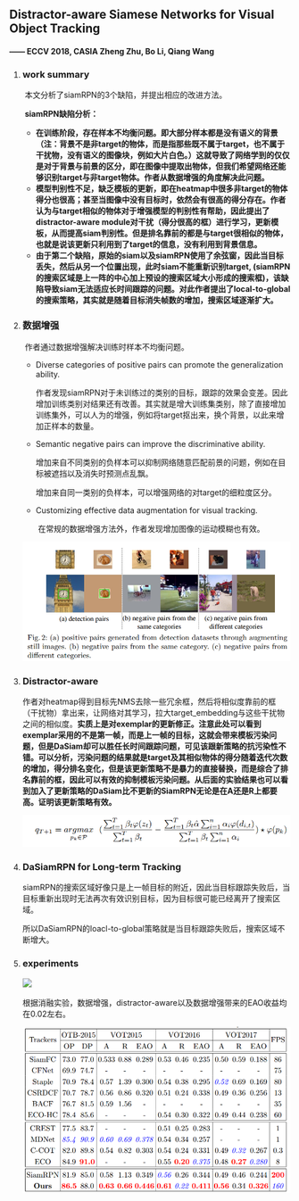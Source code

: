 ## Distractor-aware Siamese Networks for Visual Object Tracking

#### 													—— ECCV 2018, CASIA Zheng Zhu, Bo Li, Qiang Wang

1. ### work summary

   ​	本文分析了siamRPN的3个缺陷，并提出相应的改进方法。

   ​	**siamRPN缺陷分析：**

   - **在训练阶段，存在样本不均衡问题。即大部分样本都是没有语义的背景（注：背景不是非target的物体，而是指那些既不属于target，也不属于干扰物，没有语义的图像块，例如大片白色。）这就导致了网络学到的仅仅是对于背景与前景的区分，即在图像中提取出物体，但我们希望网络还能够识别target与非target物体。作者从数据增强的角度解决此问题。**
   - **模型判别性不足，缺乏模板的更新，即在heatmap中很多非target的物体得分也很高；甚至当图像中没有目标时，依然会有很高的得分存在。作者认为与target相似的物体对于增强模型的判别性有帮助，因此提出了distractor-aware module对干扰（得分很高的框）进行学习，更新模板，从而提高siam判别性。但是排名靠前的都是与target很相似的物体，也就是说该更新只利用到了target的信息，没有利用到背景信息。**
   - **由于第二个缺陷，原始的siam以及siamRPN使用了余弦窗，因此当目标丢失，然后从另一个位置出现，此时siam不能重新识别target, (siamRPN的搜索区域是上一阵的中心加上预设的搜索区域大小形成的搜索框)，该缺陷导致siam无法适应长时间跟踪的问题。对此作者提出了local-to-global的搜索策略，其实就是随着目标消失帧数的增加，搜索区域逐渐扩大。**

2. ### 数据增强

   ​	作者通过数据增强解决训练时样本不均衡问题。

   - Diverse categories of positive pairs can promote the generalization ability. 

     ​	作者发现siamRPN对于未训练过的类别的目标，跟踪的效果会变差。因此增加训练类别对结果还有改善。其实就是增大训练集类别，除了直接增加训练集外，可以人为的增强，例如将target抠出来，换个背景，以此来增加正样本的数量。

   - Semantic negative pairs can improve the discriminative ability.

     ​	增加来自不同类别的负样本可以抑制网络随意匹配前景的问题，例如在目标被遮挡以及消失时预测点乱飘。

     ​	增加来自同一类别的负样本，可以增强网络的对target的细粒度区分。

   - Customizing effective data augmentation for visual tracking.

     ​	在常规的数据增强方法外，作者发现增加图像的运动模糊也有效。

   ![](../image/dasiam2.png)

3. ### Distractor-aware

   ​	作者对heatmap得到目标先NMS去除一些冗余框，然后将相似度靠前的框（干扰物）拿出来，让网络对其学习，拉大target_embedding与这些干扰物之间的相似度。**实质上是对exemplar的更新修正。注意此处可以看到exemplar采用的不是第一帧，而是上一帧的目标，这就会带来模板污染问题，但是DaSiam却可以胜任长时间跟踪问题，可见该跟新策略的抗污染性不错。可以分析，污染问题的结果就是target及其相似物体的得分随着迭代次数的增加，得分排名变化，但是该更新策略不是暴力的直接替换，而是综合了排名靠前的框，因此可以有效的抑制模板污染问题。从后面的实验结果也可以看到加入了更新策略的DaSiam比不更新的SiamRPN无论是在A还是R上都要高。证明该更新策略有效。**

   

   ![](../image/dasiam1.png)

4. ### DaSiamRPN for Long-term Tracking

   ​	siamRPN的搜索区域好像只是上一帧目标的附近，因此当目标跟踪失败后，当目标重新出现时无法再次有效识别目标，因为目标很可能已经离开了搜索区域。

   ​	所以DaSiamRPN的loacl-to-global策略就是当目标跟踪失败后，搜索区域不断增大。

5. ### experiments

   ![](../imagep/dasiam3.png)

   ​		根据消融实验，数据增强，distractor-aware以及数据增强带来的EAO收益均在0.02左右。

   ![](../image/Dasiam4.png)
